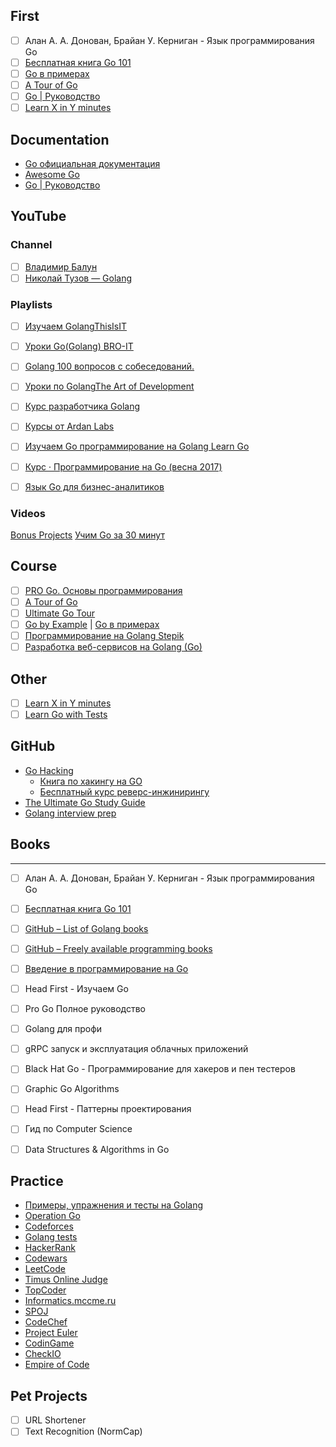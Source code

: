 ## First

- [ ] Алан А. А. Донован, Брайан У. Керниган - Язык программирования Go
- [ ] [Бесплатная книга Go 101](https://go101.org/article/101.html)
- [ ] [Go в примерах](https://gobyexample.com.ru/)
- [ ] [A Tour of Go](https://go.dev/tour/)
- [ ] [Go | Руководство](https://metanit.com/go/tutorial/)
- [ ] [Learn X in Y minutes](https://learnxinyminutes.com/docs/go/)

## Documentation

- [Go официальная документация](https://go.dev/doc/)
- [Awesome Go](https://github.com/avelino/awesome-go)
- [Go | Руководство](https://metanit.com/go/tutorial/)

## YouTube

### Channel

- [ ] [Владимир Балун](https://www.youtube.com/@vladimir_balun_programming/videos)
- [ ] [Николай Тузов — Golang](https://www.youtube.com/@nikolay_tuzov/videos)

### Playlists

- [ ] [Изучаем Golang](https://www.youtube.com/playlist?list=PLc2Vkg57qmuRNHp6NNvYRVgg3OP-b5E_v)[ThisIsIT](https://www.youtube.com/@thisisit7267)
- [ ] [Уроки Go(Golang) BRO-IT](https://www.youtube.com/playlist?list=PLgG7lPwNdp57aUoqLpR0Rk7Q5v4dFHsjg)
- [ ] [Golang 100 вопросов с собеседований.](https://www.youtube.com/watch?v=ZvaD-G5_3vQ)
- [ ] [Уроки по Golang](https://www.youtube.com/playlist?list=PLP19RjSHH4aE9pB77yT1PbXzftGsXFiGl)[The Art of Development](https://www.youtube.com/@TheArtofDevelopment)
- [ ] [Курс разработчика Golang](https://www.youtube.com/watch?v=Nv0vmR5OqRg&list=PLysMDSbb9HcxpAb8lhnMaRpX890wSLz66)
- [ ] [Курсы от Ardan Labs](https://www.youtube.com/@ardanlabs/playlists)
- [ ] [Изучаем Go программирование на Golang Learn Go](https://youtube.com/playlist?list=PLQuaNOtBP3TpjiROGjy3-hEr5xL0fN9bX&si=ltK3V6ykpgYePHC3)
- [ ] [Курс · Программирование на Go (весна 2017)](https://youtube.com/playlist?list=PLrCZzMib1e9q-X5V9pTM6J0AemRWseM7I&si=XXcDDxtdLUsP_2TG)

- [ ] [Язык Go для бизнес-аналитиков](https://youtube.com/playlist?list=PLHUicSITKZEliAGBSTHnqnlY5voTqT3-5&si=n58DSKnZogGxEqry)

### Videos

[Bonus Projects](https://www.youtube.com/watch?v=jN95aWXToZY)
[Учим Go за 30 минут](https://youtu.be/EsuvmBqrSz8?si=47CrEkPKMz35UNa-)

## Course

- [ ] [PRO Go. Основы программирования](https://stepik.org/course/158385/promo?search=3265519978)
- [ ] [A Tour of Go](https://go.dev/tour/)
- [ ] [Ultimate Go Tour](https://tour.ardanlabs.com/tour/eng/list)
- [ ] [Go by Example](https://gobyexample.com/) | [Go в примерах](https://gobyexample.com.ru/)
- [ ] [Программирование на Golang Stepik](https://stepik.org/course/54403/promo)
- [ ] [Разработка веб-сервисов на Golang (Go)](https://stepik.org/course/187490/promo)

## Other

- [ ] [Learn X in Y minutes](https://learnxinyminutes.com/docs/go/)
- [ ] [Learn Go with Tests](https://quii.gitbook.io/learn-go-with-tests/testing-fundamentals/working-without-mocks)

## GitHub

- [Go Hacking](https://github.com/mytechnotalent/Go-Hacking)
  - [Книга по хакингу на GO](https://github.com/mytechnotalent/Go-Hacking/blob/main/Go%20Hacking.pdf)
  - [Бесплатный курс реверс-инжинирингу](https://github.com/mytechnotalent/Reverse-Engineering-Tutorial)
- [The Ultimate Go Study Guide](https://github.com/ardanlabs/gotraining)
- [Golang interview prep](https://github.com/MatthewJamesBoyle/golang-interview-prep)

## Books

---

- [ ] Алан А. А. Донован, Брайан У. Керниган - Язык программирования Go
- [ ] [Бесплатная книга Go 101](https://go101.org/article/101.html)

- [ ] [GitHub – List of Golang books](https://github.com/dariubs/GoBooks)
- [ ] [GitHub – Freely available programming books](https://github.com/EbookFoundation/free-programming-books)
- [ ] [Введение в программирование на Go](http://golang-book.ru/)

- [ ] Head First - Изучаем Go
- [ ] Pro Go Полное руководство
- [ ] Golang для профи
- [ ] gRPC запуск и эксплуатация облачных приложений
- [ ] Black Hat Go - Программирование для хакеров и пен тестеров

- [ ] Graphic Go Algorithms
- [ ] Head First - Паттерны проектирования
- [ ] Гид по Computer Science
- [ ] Data Structures & Algorithms in Go

## Practice

- [Примеры, упражнения и тесты на Golang](https://github.com/inancgumus/learngo)
- [Operation Go](https://andybrewer.github.io/operation-go/)
- [Codeforces](http://codeforces.com/)
- [Golang tests](http://t.me/golangtests)
- [HackerRank](https://www.hackerrank.com/)
- [Codewars](http://www.codewars.com/)
- [LeetCode](https://leetcode.com/)
- [Timus Online Judge](http://acm.timus.ru/)
- [TopCoder](https://www.topcoder.com/)
- [Informatics.mccme.ru](http://informatics.mccme.ru/)
- [SPOJ](http://www.spoj.com/)
- [CodeChef](https://www.codechef.com/)
- [Project Euler](https://projecteuler.net/)
- [CodinGame](https://www.codingame.com/start)
- [CheckIO](http://www.checkio.org/)
- [Empire of Code](https://py.checkio.org/blog/empire-code-space-strategy-game-checkio/)

## Pet Projects

- [ ] URL Shortener
- [ ] Text Recognition (NormCap)

